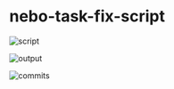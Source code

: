 # nebo-task-fix-script


![script](https://user-images.githubusercontent.com/98672346/235117308-e1780cdb-f5c2-4c60-a71e-c58f19306053.png)

![output](https://user-images.githubusercontent.com/98672346/235117400-288df8a9-0ea0-49a2-8f7b-d70c0405273c.png)

![commits](https://user-images.githubusercontent.com/98672346/235117437-de132748-2422-4573-b91d-a4e2c421c40f.png)
